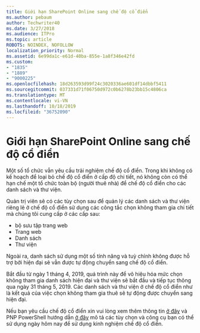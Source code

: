 ```yaml
---
title: Giới hạn SharePoint Online sang chế độ cổ điển
ms.author: pebaum
author: Techwriter40
ms.date: 3/27/2018
ms.audience: ITPro
ms.topic: article
ROBOTS: NOINDEX, NOFOLLOW
localization_priority: Normal
ms.assetid: 6e99da1c-e61d-40ba-855e-1a8f346e42fd
ms.custom:
- "1835"
- "1889"
- "9000225"
ms.openlocfilehash: 18d263593d99f24c3020336ae601df14dbbf5411
ms.sourcegitcommit: 037331d71f06750d972c0b6278b23bb15c4806ca
ms.translationtype: MT
ms.contentlocale: vi-VN
ms.lasthandoff: 10/18/2019
ms.locfileid: "36752090"
---
```

# <a name="restrict-sharepoint-online-to-classic-mode"></a>Giới hạn SharePoint Online sang chế độ cổ điển

Một số tổ chức vẫn yêu cầu trải nghiệm chế độ cổ điển. Trong khi không có kế hoạch để loại bỏ chế độ cổ điển ở cấp độ chi tiết, nó không còn có thể hạn chế một tổ chức toàn bộ (người thuê nhà) để chế độ cổ điển cho các danh sách và thư viện.

Quản trị viên sẽ có các tùy chọn sau để quản lý các danh sách và thư viện riêng lẻ ở chế độ cổ điển sử dụng các công tắc chọn không tham gia chi tiết mà chúng tôi cung cấp ở các cấp sau:

- bộ sưu tập trang web
- Trang web
- Danh sách
- Thư viện

Ngoài ra, danh sách sử dụng một số tính năng và tuỳ chỉnh không được hỗ trợ bởi hiện đại sẽ vẫn được tự động chuyển sang chế độ cổ điển.

Bắt đầu từ ngày 1 tháng 4, 2019, quá trình này để vô hiệu hóa mức chọn không tham gia danh sách hiện đại và thư viện sẽ bắt đầu và tiếp tục thông qua ngày 31 tháng 5, 2019.  Các danh sách và thư viện ở chế độ cổ điển như là kết quả của việc chọn không tham gia thuê sẽ tự động được chuyển sang hiện đại.

Nếu bạn yêu cầu chế độ cổ điển xin vui lòng xem thêm thông tin [ở đây](https://techcommunity.microsoft.com/t5/Microsoft-SharePoint-Blog/Delivering-SharePoint-modern-experiences/ba-p/315023) và PNP PowerShell hướng dẫn [ở đây](https://docs.microsoft.com/sharepoint/dev/transform/modernize-userinterface-lists-and-libraries-optout) mô tả các tùy chọn và công cụ bạn có thể sử dụng ngày hôm nay để sử dụng kinh nghiệm chế độ cổ điển.
